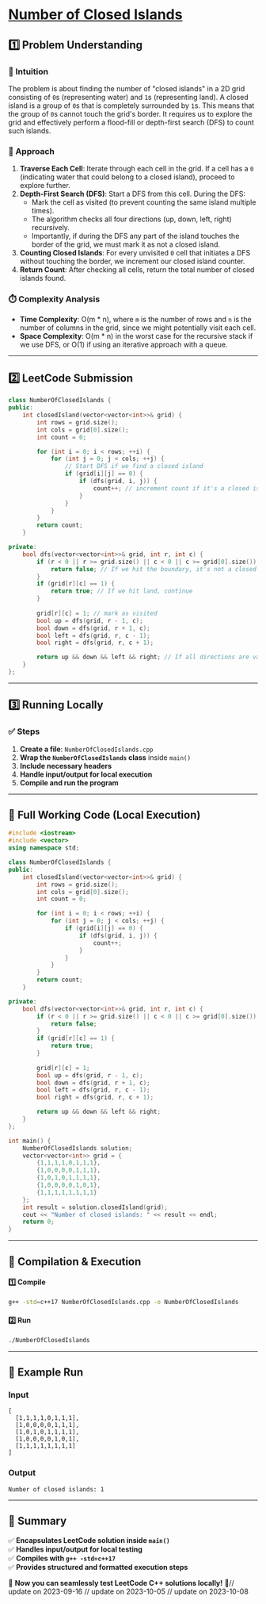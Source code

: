 # **[Number of Closed Islands](https://leetcode.com/problems/number-of-closed-islands/description/)**  

## **1️⃣ Problem Understanding**  
### **📌 Intuition**  
The problem is about finding the number of "closed islands" in a 2D grid consisting of `0`s (representing water) and `1`s (representing land). A closed island is a group of `0`s that is completely surrounded by `1`s. This means that the group of `0`s cannot touch the grid's border. It requires us to explore the grid and effectively perform a flood-fill or depth-first search (DFS) to count such islands.

### **🚀 Approach**  
1. **Traverse Each Cell**: Iterate through each cell in the grid. If a cell has a `0` (indicating water that could belong to a closed island), proceed to explore further.
2. **Depth-First Search (DFS)**: Start a DFS from this cell. During the DFS:
   - Mark the cell as visited (to prevent counting the same island multiple times).
   - The algorithm checks all four directions (up, down, left, right) recursively.
   - Importantly, if during the DFS any part of the island touches the border of the grid, we must mark it as not a closed island.
3. **Counting Closed Islands**: For every unvisited `0` cell that initiates a DFS without touching the border, we increment our closed island counter.
4. **Return Count**: After checking all cells, return the total number of closed islands found.

### **⏱️ Complexity Analysis**  
- **Time Complexity**: O(m * n), where `m` is the number of rows and `n` is the number of columns in the grid, since we might potentially visit each cell.
- **Space Complexity**: O(m * n) in the worst case for the recursive stack if we use DFS, or O(1) if using an iterative approach with a queue.

---  

## **2️⃣ LeetCode Submission**  
```cpp
class NumberOfClosedIslands {
public:
    int closedIsland(vector<vector<int>>& grid) {
        int rows = grid.size();
        int cols = grid[0].size();
        int count = 0;

        for (int i = 0; i < rows; ++i) {
            for (int j = 0; j < cols; ++j) {
                // Start DFS if we find a closed island
                if (grid[i][j] == 0) {
                    if (dfs(grid, i, j)) {
                        count++; // increment count if it's a closed island
                    }
                }
            }
        }
        return count;
    }

private:
    bool dfs(vector<vector<int>>& grid, int r, int c) {
        if (r < 0 || r >= grid.size() || c < 0 || c >= grid[0].size()) {
            return false; // If we hit the boundary, it's not a closed island
        }
        if (grid[r][c] == 1) {
            return true; // If we hit land, continue
        }
        
        grid[r][c] = 1; // mark as visited
        bool up = dfs(grid, r - 1, c);
        bool down = dfs(grid, r + 1, c);
        bool left = dfs(grid, r, c - 1);
        bool right = dfs(grid, r, c + 1);

        return up && down && left && right; // If all directions are valid, it's a closed island
    }
};  
```

---  

## **3️⃣ Running Locally**  
### **✅ Steps**  
1. **Create a file**: `NumberOfClosedIslands.cpp`  
2. **Wrap the `NumberOfClosedIslands` class** inside `main()`  
3. **Include necessary headers**  
4. **Handle input/output for local execution**  
5. **Compile and run the program**  

---  

## **📝 Full Working Code (Local Execution)**  
```cpp
#include <iostream>
#include <vector>
using namespace std;

class NumberOfClosedIslands {
public:
    int closedIsland(vector<vector<int>>& grid) {
        int rows = grid.size();
        int cols = grid[0].size();
        int count = 0;

        for (int i = 0; i < rows; ++i) {
            for (int j = 0; j < cols; ++j) {
                if (grid[i][j] == 0) {
                    if (dfs(grid, i, j)) {
                        count++;
                    }
                }
            }
        }
        return count;
    }

private:
    bool dfs(vector<vector<int>>& grid, int r, int c) {
        if (r < 0 || r >= grid.size() || c < 0 || c >= grid[0].size()) {
            return false;
        }
        if (grid[r][c] == 1) {
            return true;
        }
        
        grid[r][c] = 1;
        bool up = dfs(grid, r - 1, c);
        bool down = dfs(grid, r + 1, c);
        bool left = dfs(grid, r, c - 1);
        bool right = dfs(grid, r, c + 1);

        return up && down && left && right;
    }
};

int main() {
    NumberOfClosedIslands solution;
    vector<vector<int>> grid = {
        {1,1,1,1,0,1,1,1},
        {1,0,0,0,0,1,1,1},
        {1,0,1,0,1,1,1,1},
        {1,0,0,0,0,1,0,1},
        {1,1,1,1,1,1,1,1}
    };
    int result = solution.closedIsland(grid);
    cout << "Number of closed islands: " << result << endl;
    return 0;
}
```  

---  

## **🔧 Compilation & Execution**  
#### **1️⃣ Compile**  
```bash
g++ -std=c++17 NumberOfClosedIslands.cpp -o NumberOfClosedIslands
```  

#### **2️⃣ Run**  
```bash
./NumberOfClosedIslands
```  

---  

## **🎯 Example Run**  
### **Input**  
```
[
  [1,1,1,1,0,1,1,1],
  [1,0,0,0,0,1,1,1],
  [1,0,1,0,1,1,1,1],
  [1,0,0,0,0,1,0,1],
  [1,1,1,1,1,1,1,1]
]
```  
### **Output**  
```
Number of closed islands: 1
```  

---  

## **📌 Summary**  
✅ **Encapsulates LeetCode solution inside `main()`**  
✅ **Handles input/output for local testing**  
✅ **Compiles with `g++ -std=c++17`**  
✅ **Provides structured and formatted execution steps**  

🚀 **Now you can seamlessly test LeetCode C++ solutions locally!** 🚀// update on 2023-09-16
// update on 2023-10-05
// update on 2023-10-08
